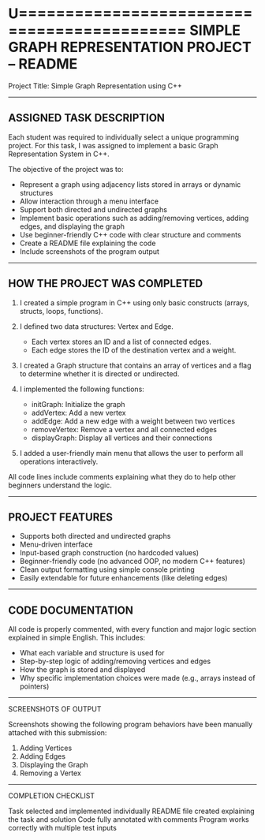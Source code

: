 U============================================
SIMPLE GRAPH REPRESENTATION PROJECT – README
============================================

Project Title: Simple Graph Representation using C++

---

## ASSIGNED TASK DESCRIPTION

Each student was required to individually select a unique programming project. For this task, I was assigned to implement a basic Graph Representation System in C++.

The objective of the project was to:

* Represent a graph using adjacency lists stored in arrays or dynamic structures
* Allow interaction through a menu interface
* Support both directed and undirected graphs
* Implement basic operations such as adding/removing vertices, adding edges, and displaying the graph
* Use beginner-friendly C++ code with clear structure and comments
* Create a README file explaining the code
* Include screenshots of the program output

---

## HOW THE PROJECT WAS COMPLETED

1. I created a simple program in C++ using only basic constructs (arrays, structs, loops, functions).
2. I defined two data structures: Vertex and Edge.

   * Each vertex stores an ID and a list of connected edges.
   * Each edge stores the ID of the destination vertex and a weight.
3. I created a Graph structure that contains an array of vertices and a flag to determine whether it is directed or undirected.
4. I implemented the following functions:

   * initGraph: Initialize the graph
   * addVertex: Add a new vertex
   * addEdge: Add a new edge with a weight between two vertices
   * removeVertex: Remove a vertex and all connected edges
   * displayGraph: Display all vertices and their connections
5. I added a user-friendly main menu that allows the user to perform all operations interactively.

All code lines include comments explaining what they do to help other beginners understand the logic.

---

## PROJECT FEATURES

- Supports both directed and undirected graphs
- Menu-driven interface
- Input-based graph construction (no hardcoded values)
- Beginner-friendly code (no advanced OOP, no modern C++ features)
- Clean output formatting using simple console printing
- Easily extendable for future enhancements (like deleting edges)

---

## CODE DOCUMENTATION

All code is properly commented, with every function and major logic section explained in simple English. This includes:

* What each variable and structure is used for
* Step-by-step logic of adding/removing vertices and edges
* How the graph is stored and displayed
* Why specific implementation choices were made (e.g., arrays instead of pointers)

---

SCREENSHOTS OF OUTPUT

Screenshots showing the following program behaviors have been manually attached with this submission:

1. Adding Vertices
2. Adding Edges
3. Displaying the Graph
4. Removing a Vertex

---

COMPLETION CHECKLIST

Task selected and implemented individually
README file created explaining the task and solution
Code fully annotated with comments
Program works correctly with multiple test inputs
